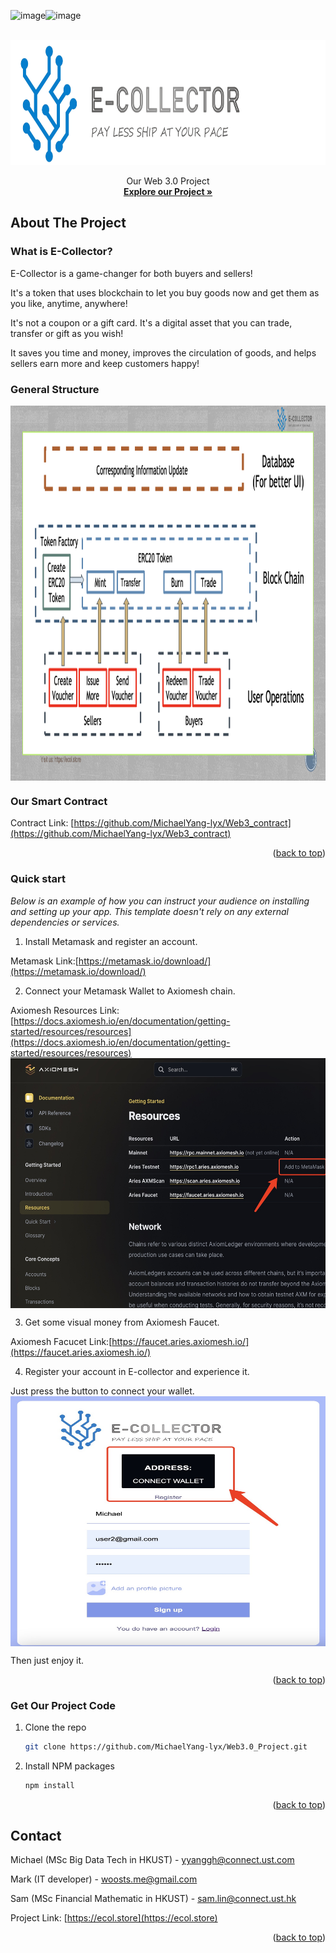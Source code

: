 ![image](https://github.com/MichaelYang-lyx/Web3.0_Project/assets/111903735/dc2af710-0590-4feb-8a3f-2ae3b11efb59)![image](https://github.com/MichaelYang-lyx/Web3.0_Project/assets/111903735/d26ce2fb-e6c3-4ce7-92e0-6423fbb0e505)
<a name="readme-top"></a>
<!-- PROJECT LOGO -->
<br />
<div align="center" >
  <a href="public/images/Logo.png">
    <img src="public/images/Logo.png" width="800" height="200">
  </a>


  <p align="center">Our Web 3.0 Project
    <br />
    <a href="https://ecol.store"><strong>Explore our Project »</strong></a>
    <br />
  </p>
</div>





<!-- Introducing E-Collector : The Future of E-commerce -->
## About The Project

### What is E-Collector?

E-Collector is a game-changer for both buyers and sellers!

It's a token that uses blockchain to let you buy goods now and get them as you like, anytime, anywhere!

It's not a coupon or a gift card. It's a digital asset that you can trade, transfer or gift as you wish!

It saves you time and money, improves the circulation of goods, and helps sellers earn more and keep customers happy!


### General Structure

<img src="public/images/structure.png" align="center" width="1200" height="600">


### Our Smart Contract

Contract Link: [https://github.com/MichaelYang-lyx/Web3_contract](https://github.com/MichaelYang-lyx/Web3_contract)

<p align="right">(<a href="#readme-top">back to top</a>)</p>

### Quick start

_Below is an example of how you can instruct your audience on installing and setting up your app. This template doesn't rely on any external dependencies or services._

1. Install Metamask and register an account.
   
Metamask Link:[https://metamask.io/download/](https://metamask.io/download/)

2. Connect your Metamask Wallet to Axiomesh chain.
   
Axiomesh Resources Link:[https://docs.axiomesh.io/en/documentation/getting-started/resources/resources](https://docs.axiomesh.io/en/documentation/getting-started/resources/resources)
<img src="public/images/connect.jpg" align="center" width="800" height="400">

3. Get some visual money from Axiomesh Faucet.
   
Axiomesh Facucet Link:[https://faucet.aries.axiomesh.io/](https://faucet.aries.axiomesh.io/)   

4. Register your account in E-collector and experience it.

Just press the button to connect your wallet.
<img src="public/images/register.jpg" align="center" width="800" height="400">

Then just enjoy it.

<p align="right">(<a href="#readme-top">back to top</a>)</p>

### Get Our Project Code

1. Clone the repo
   ```sh
   git clone https://github.com/MichaelYang-lyx/Web3.0_Project.git
   ```
2. Install NPM packages
   ```sh
   npm install
   ```
<p align="right">(<a href="#readme-top">back to top</a>)</p>

<!-- CONTACT -->
## Contact

Michael (MSc Big Data Tech in HKUST) - yyanggh@connect.ust.com 

Mark (IT developer) - woosts.me@gmail.com

Sam (MSc Financial Mathematic in HKUST) - sam.lin@connect.ust.hk

Project Link: [https://ecol.store](https://ecol.store)

<p align="right">(<a href="#readme-top">back to top</a>)</p>


